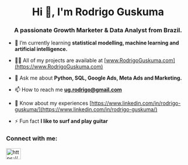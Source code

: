 <h1 align="center">Hi 👋, I'm Rodrigo Guskuma</h1>
<h3 align="center">A passionate Growth Marketer & Data Analyst from Brazil.</h3>

- 🌱 I’m currently learning **statistical modelling, machine learning and artificial intelligence.**

- 👨‍💻 All of my projects are available at [www.RodrigoGuskuma.com](https://www.RodrigoGuskuma.com)
<!-- - 📝 I regularly write articles on [TBD](TBD) -->

- 💬 Ask me about **Python, SQL, Google Ads, Meta Ads and Marketing.**

- 📫 How to reach me **ug.rodrigo@gmail.com**

- 📄 Know about my experiences [https://www.linkedin.com/in/rodrigo-guskuma/](https://www.linkedin.com/in/rodrigo-guskuma/)

- ⚡ Fun fact **I like to surf and play guitar**

<h3 align="left">Connect with me:</h3>
<p align="left">
<a href="https://linkedin.com/in/rodrigo-guskuma/" target="blank"><img align="center" src="https://raw.githubusercontent.com/rahuldkjain/github-profile-readme-generator/master/src/images/icons/Social/linked-in-alt.svg" alt="https://www.linkedin.com/in/rodrigo-guskuma/" height="30" width="40" /></a>
</p>
